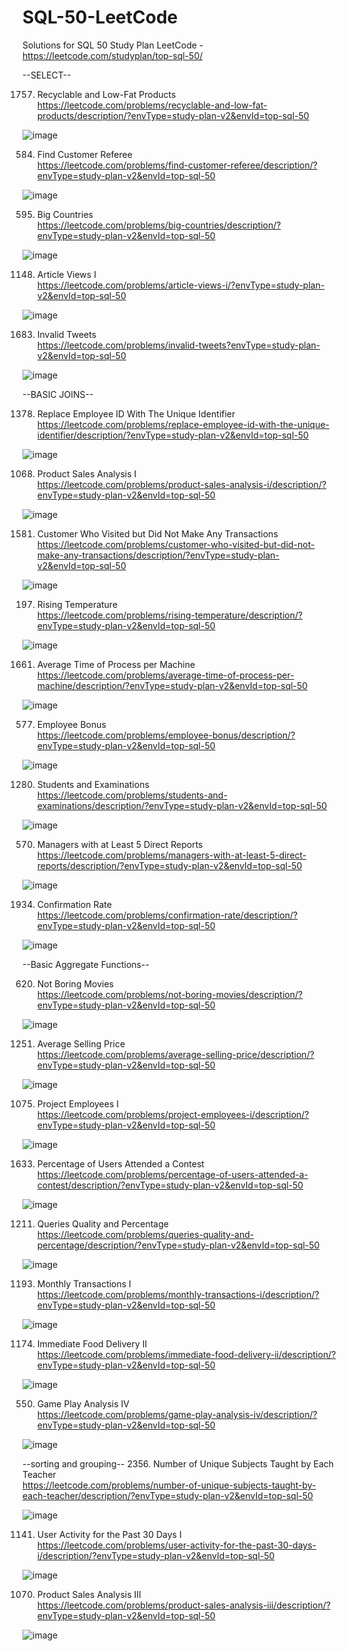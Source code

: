 # SQL-50-LeetCode
Solutions for SQL 50 Study Plan LeetCode -<br>
https://leetcode.com/studyplan/top-sql-50/

--SELECT--

1757. Recyclable and Low-Fat Products<br>
https://leetcode.com/problems/recyclable-and-low-fat-products/description/?envType=study-plan-v2&envId=top-sql-50

![image](https://github.com/user-attachments/assets/459771f2-5d6d-488a-ac82-64a43aa1008b)

584. Find Customer Referee<br>
https://leetcode.com/problems/find-customer-referee/description/?envType=study-plan-v2&envId=top-sql-50

![image](https://github.com/user-attachments/assets/9023b094-6f75-4e0f-86cc-53cc505b5e77)

595. Big Countries<br>
https://leetcode.com/problems/big-countries/description/?envType=study-plan-v2&envId=top-sql-50

![image](https://github.com/user-attachments/assets/f9eb1f2d-e17b-4b4d-816c-f230bb6d045d)

1148. Article Views I<br>
https://leetcode.com/problems/article-views-i/?envType=study-plan-v2&envId=top-sql-50

![image](https://github.com/user-attachments/assets/caccc4d2-1e8c-44d1-b2d8-ec2fb30536fa)

1683. Invalid Tweets<br>
https://leetcode.com/problems/invalid-tweets?envType=study-plan-v2&envId=top-sql-50

![image](https://github.com/user-attachments/assets/271d589a-20e1-4bba-a2ef-bc876ccbc4ea)

--BASIC JOINS--

1378. Replace Employee ID With The Unique Identifier<br>
https://leetcode.com/problems/replace-employee-id-with-the-unique-identifier/description/?envType=study-plan-v2&envId=top-sql-50

![image](https://github.com/user-attachments/assets/70dd3d02-e2fa-483c-a95b-26285dfac2ff)

1068. Product Sales Analysis I<br>
https://leetcode.com/problems/product-sales-analysis-i/description/?envType=study-plan-v2&envId=top-sql-50

![image](https://github.com/user-attachments/assets/e1752e99-71f9-40f1-a340-7c809f84ac39)

1581. Customer Who Visited but Did Not Make Any Transactions<br>
https://leetcode.com/problems/customer-who-visited-but-did-not-make-any-transactions/description/?envType=study-plan-v2&envId=top-sql-50

![image](https://github.com/user-attachments/assets/d2fb9007-889a-42f8-b9f5-d007c9686d8c)

197. Rising Temperature<br>
https://leetcode.com/problems/rising-temperature/description/?envType=study-plan-v2&envId=top-sql-50

![image](https://github.com/user-attachments/assets/a0150cac-3c30-44bc-8b66-2d1ceafb21f2)

1661. Average Time of Process per Machine<br>
https://leetcode.com/problems/average-time-of-process-per-machine/description/?envType=study-plan-v2&envId=top-sql-50

![image](https://github.com/user-attachments/assets/35062001-4074-4f21-b27a-b8775a16eeba)

577. Employee Bonus<br>
https://leetcode.com/problems/employee-bonus/description/?envType=study-plan-v2&envId=top-sql-50

![image](https://github.com/user-attachments/assets/5eea2943-1ea3-4f93-8848-7dbfb0d16acb)

1280. Students and Examinations<br>
https://leetcode.com/problems/students-and-examinations/description/?envType=study-plan-v2&envId=top-sql-50

![image](https://github.com/user-attachments/assets/a962447e-0dbe-4965-a564-939f917072fe)

570. Managers with at Least 5 Direct Reports<br>
https://leetcode.com/problems/managers-with-at-least-5-direct-reports/description/?envType=study-plan-v2&envId=top-sql-50

![image](https://github.com/user-attachments/assets/c2db7920-3d4c-4214-8997-55473f133184)

1934. Confirmation Rate<br>
https://leetcode.com/problems/confirmation-rate/description/?envType=study-plan-v2&envId=top-sql-50

![image](https://github.com/user-attachments/assets/d3855dc2-e384-4d8f-985e-535eba4c0da8)

--Basic Aggregate Functions--

620. Not Boring Movies<br>
https://leetcode.com/problems/not-boring-movies/description/?envType=study-plan-v2&envId=top-sql-50

![image](https://github.com/user-attachments/assets/c78b4ef6-1d7f-41f1-b208-6d1dc8fee639)

1251. Average Selling Price<br>
https://leetcode.com/problems/average-selling-price/description/?envType=study-plan-v2&envId=top-sql-50

![image](https://github.com/user-attachments/assets/8a413cc6-9407-4340-83f1-ce5c66a0e624)

1075. Project Employees I<br>
https://leetcode.com/problems/project-employees-i/description/?envType=study-plan-v2&envId=top-sql-50

![image](https://github.com/user-attachments/assets/e3d9d485-caba-4f74-bbaa-0b830042bbfb)

1633. Percentage of Users Attended a Contest<br>
https://leetcode.com/problems/percentage-of-users-attended-a-contest/description/?envType=study-plan-v2&envId=top-sql-50

![image](https://github.com/user-attachments/assets/8a74c876-a618-4687-bd75-108a6b9c9abc)

1211. Queries Quality and Percentage<br>
https://leetcode.com/problems/queries-quality-and-percentage/description/?envType=study-plan-v2&envId=top-sql-50

![image](https://github.com/user-attachments/assets/586b39c4-ba18-4477-8300-d5c09b173c8c)

1193. Monthly Transactions I<br>
https://leetcode.com/problems/monthly-transactions-i/description/?envType=study-plan-v2&envId=top-sql-50

![image](https://github.com/user-attachments/assets/23d7d848-c60b-4f16-acde-39980141b8b0)

1174. Immediate Food Delivery II<br>
https://leetcode.com/problems/immediate-food-delivery-ii/description/?envType=study-plan-v2&envId=top-sql-50

![image](https://github.com/user-attachments/assets/0478be0d-19aa-4798-ba21-2055508fa6ff)

550. Game Play Analysis IV<br>
https://leetcode.com/problems/game-play-analysis-iv/description/?envType=study-plan-v2&envId=top-sql-50

![image](https://github.com/user-attachments/assets/08f5fb7a-79be-4bce-b796-676cf584573a)

--sorting and grouping--
2356. Number of Unique Subjects Taught by Each Teacher<br>
https://leetcode.com/problems/number-of-unique-subjects-taught-by-each-teacher/description/?envType=study-plan-v2&envId=top-sql-50

![image](https://github.com/user-attachments/assets/077b9918-9274-4d13-9552-23e42f53c225)

1141. User Activity for the Past 30 Days I<br>
https://leetcode.com/problems/user-activity-for-the-past-30-days-i/description/?envType=study-plan-v2&envId=top-sql-50

![image](https://github.com/user-attachments/assets/9d6133b5-38da-4042-94dc-a0e91342a48d)

1070. Product Sales Analysis III<br>
https://leetcode.com/problems/product-sales-analysis-iii/description/?envType=study-plan-v2&envId=top-sql-50

![image](https://github.com/user-attachments/assets/1c88b8ed-416c-4219-b698-83e7780cac8c)






